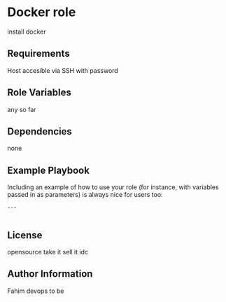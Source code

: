 Docker role
=========

install docker

Requirements
------------

Host accesible via SSH with password

Role Variables
--------------

any so far

Dependencies
------------

none

Example Playbook
----------------

Including an example of how to use your role (for instance, with variables passed in as parameters) is always nice for users too:

```
---


```

License
-------

opensource take it sell it idc

Author Information
------------------

Fahim devops to be
